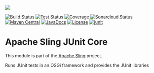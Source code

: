 [<img src="https://sling.apache.org/res/logos/sling.png"/>](https://sling.apache.org)

 [![Build Status](https://ci-builds.apache.org/job/Sling/job/modules/job/sling-org-apache-sling-junit-core/job/master/badge/icon)](https://ci-builds.apache.org/job/Sling/job/modules/job/sling-org-apache-sling-junit-core/job/master/) [![Test Status](https://img.shields.io/jenkins/tests.svg?jobUrl=https://ci-builds.apache.org/job/Sling/job/modules/job/sling-org-apache-sling-junit-core/job/master/)](https://ci-builds.apache.org/job/Sling/job/modules/job/sling-org-apache-sling-junit-core/job/master/test/?width=800&height=600) [![Coverage](https://sonarcloud.io/api/project_badges/measure?project=apache_sling-org-apache-sling-junit-core&metric=coverage)](https://sonarcloud.io/dashboard?id=apache_sling-org-apache-sling-junit-core) [![Sonarcloud Status](https://sonarcloud.io/api/project_badges/measure?project=apache_sling-org-apache-sling-junit-core&metric=alert_status)](https://sonarcloud.io/dashboard?id=apache_sling-org-apache-sling-junit-core) [![Maven Central](https://maven-badges.herokuapp.com/maven-central/org.apache.sling/org.apache.sling.junit.core/badge.svg)](https://search.maven.org/#search%7Cga%7C1%7Cg%3A%22org.apache.sling%22%20a%3A%22org.apache.sling.junit.core%22) [![JavaDocs](https://www.javadoc.io/badge/org.apache.sling/org.apache.sling.junit.core.svg)](https://www.javadoc.io/doc/org.apache.sling/org.apache.sling.junit.core) [![License](https://img.shields.io/badge/License-Apache%202.0-blue.svg)](https://www.apache.org/licenses/LICENSE-2.0) [![junit](https://sling.apache.org/badges/group-junit.svg)](https://github.com/apache/sling-aggregator/blob/master/docs/groups/junit.md)

# Apache Sling JUnit Core

This module is part of the [Apache Sling](https://sling.apache.org) project.

Runs JUnit tests in an OSGi framework and provides the JUnit libraries
